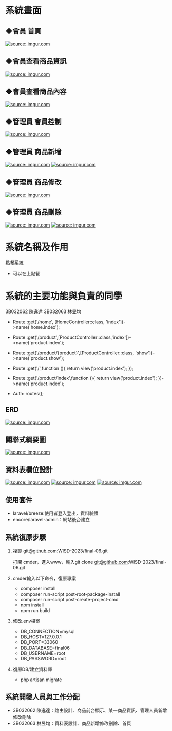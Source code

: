 

# 系統畫面

## ◆會員 首頁
<a href="https://imgur.com/FXSG5A0"><img src="https://i.imgur.com/FXSG5A0.jpg" title="source: imgur.com" /></a>

## ◆會員查看商品資訊
<a href="https://imgur.com/9F4a8VX"><img src="https://i.imgur.com/9F4a8VX.jpg" title="source: imgur.com" /></a>
## ◆會員查看商品內容
<a href="https://imgur.com/ljWdVzx"><img src="https://i.imgur.com/ljWdVzx.jpg" title="source: imgur.com" /></a>


## ◆管理員 會員控制
<a href="https://imgur.com/N50u98b"><img src="https://i.imgur.com/N50u98b.jpg" title="source: imgur.com" /></a>
## ◆管理員 商品新增
<a href="https://imgur.com/bufIWeh"><img src="https://i.imgur.com/bufIWeh.jpg" title="source: imgur.com" /></a>
<a href="https://imgur.com/yJlpsOs"><img src="https://i.imgur.com/yJlpsOs.jpg" title="source: imgur.com" /></a>
## ◆管理員 商品修改
<a href="https://imgur.com/qjTw242"><img src="https://i.imgur.com/qjTw242.jpg" title="source: imgur.com" /></a>
## ◆管理員 商品刪除
<a href="https://imgur.com/N0ihkzx"><img src="https://i.imgur.com/N0ihkzx.jpg" title="source: imgur.com" /></a>
<a href="https://imgur.com/5Zs7oLu"><img src="https://i.imgur.com/5Zs7oLu.jpg" title="source: imgur.com" /></a>
# 系統名稱及作用
點餐系統
- 可以在上點餐
# 系統的主要功能與負責的同學
3B032062 陳逸達
3B032063 林昱均

- Route::get('/home', [HomeController::class, 'index'])->name('home.index');

- Route::get('/product',[ProductController::class,'index'])->name('product.index');
- Route::get('/product/{product}',[ProductController::class, 'show'])->name('product.show');
- Route::get('/',function (){
return view('product.index');
});
- Route::get('/product/index',function (){
return view('product.index');
})->name('product.index');
- Auth::routes();
## ERD
<a href="https://imgur.com/pHHDta6"><img src="https://i.imgur.com/pHHDta6.png" title="source: imgur.com" /></a>

## 關聯式綱要圖
<a href="https://imgur.com/KF5tbBd"><img src="https://i.imgur.com/KF5tbBd.png" title="source: imgur.com" /></a>

## 資料表欄位設計
<a href="https://imgur.com/eZnG3FY"><img src="https://i.imgur.com/eZnG3FY.png" title="source: imgur.com" /></a>
<a href="https://imgur.com/JTtDpWl"><img src="https://i.imgur.com/JTtDpWl.png" title="source: imgur.com" /></a>
<a href="https://imgur.com/jY2WrcP"><img src="https://i.imgur.com/jY2WrcP.png" title="source: imgur.com" /></a>

## 使用套件
- laravel/breeze:使用者登入登出，資料驗證
- encore/laravel-admin：網站後台建立
## 系統復原步驟
1. 複製 git@github.com:WISD-2023/final-06.git

   打開 cmder，進入www，輸入git clone git@github.com:WISD-2023/final-06.git
2. cmder輸入以下命令，復原專案
    - composer install
    - composer run-script post-root-package-install
    - composer run-script post-create-project-cmd 
    - npm install
    - npm run build
3. 修改.env檔案
    - DB_CONNECTION=mysql
    - DB_HOST=127.0.0.1
    - DB_PORT=33060
    - DB_DATABASE=final06
    - DB_USERNAME=root
    - DB_PASSWORD=root
4. 復原DB/建立資料庫
    - php artisan migrate


## 系統開發人員與工作分配
- 3B032062 陳逸達：路由設計、商品前台顯示、某一商品資訊、管理人員新增修改刪除
- 3B032063 林昱均：資料表設計、商品新增修改刪除、首頁
